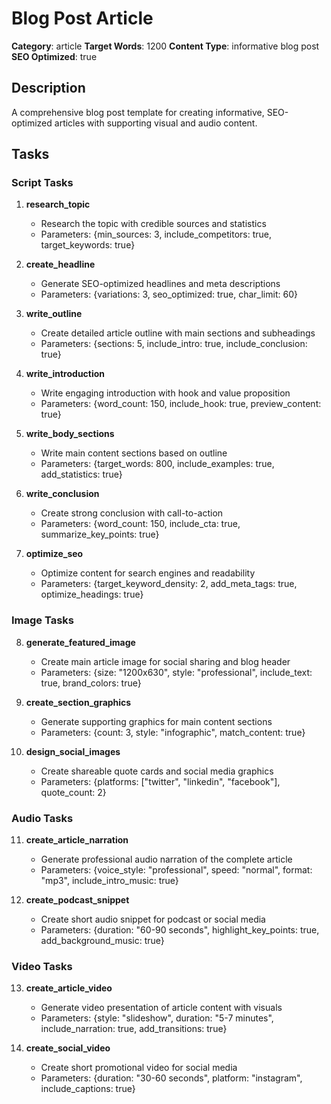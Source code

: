 # Blog Post Article

**Category**: article
**Target Words**: 1200
**Content Type**: informative blog post
**SEO Optimized**: true

## Description

A comprehensive blog post template for creating informative, SEO-optimized articles with supporting visual and audio content.

## Tasks

### Script Tasks

1. **research_topic**
   - Research the topic with credible sources and statistics
   - Parameters: {min_sources: 3, include_competitors: true, target_keywords: true}

2. **create_headline**
   - Generate SEO-optimized headlines and meta descriptions
   - Parameters: {variations: 3, seo_optimized: true, char_limit: 60}

3. **write_outline**
   - Create detailed article outline with main sections and subheadings
   - Parameters: {sections: 5, include_intro: true, include_conclusion: true}

4. **write_introduction**
   - Write engaging introduction with hook and value proposition
   - Parameters: {word_count: 150, include_hook: true, preview_content: true}

5. **write_body_sections**
   - Write main content sections based on outline
   - Parameters: {target_words: 800, include_examples: true, add_statistics: true}

6. **write_conclusion**
   - Create strong conclusion with call-to-action
   - Parameters: {word_count: 150, include_cta: true, summarize_key_points: true}

7. **optimize_seo**
   - Optimize content for search engines and readability
   - Parameters: {target_keyword_density: 2, add_meta_tags: true, optimize_headings: true}

### Image Tasks

8. **generate_featured_image**
   - Create main article image for social sharing and blog header
   - Parameters: {size: "1200x630", style: "professional", include_text: true, brand_colors: true}

9. **create_section_graphics**
   - Generate supporting graphics for main content sections
   - Parameters: {count: 3, style: "infographic", match_content: true}

10. **design_social_images**
    - Create shareable quote cards and social media graphics
    - Parameters: {platforms: ["twitter", "linkedin", "facebook"], quote_count: 2}

### Audio Tasks

11. **create_article_narration**
    - Generate professional audio narration of the complete article
    - Parameters: {voice_style: "professional", speed: "normal", format: "mp3", include_intro_music: true}

12. **create_podcast_snippet**
    - Create short audio snippet for podcast or social media
    - Parameters: {duration: "60-90 seconds", highlight_key_points: true, add_background_music: true}

### Video Tasks

13. **create_article_video**
    - Generate video presentation of article content with visuals
    - Parameters: {style: "slideshow", duration: "5-7 minutes", include_narration: true, add_transitions: true}

14. **create_social_video**
    - Create short promotional video for social media
    - Parameters: {duration: "30-60 seconds", platform: "instagram", include_captions: true}
